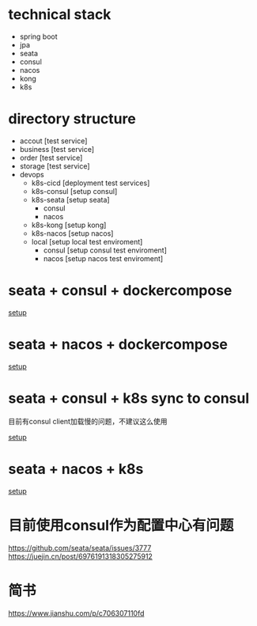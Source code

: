 # technical stack
- spring boot
- jpa
- seata
- consul
- nacos
- kong
- k8s

# directory structure
- accout [test service]
- business [test service]
- order [test service]
- storage [test service]
- devops
   - k8s-cicd [deployment test services]
   - k8s-consul [setup consul]
   - k8s-seata [setup seata]
      - consul 
      - nacos
   - k8s-kong [setup kong]
   - k8s-nacos [setup nacos]
   - local [setup local test enviroment]
      - consul [setup consul test enviroment]
      - nacos [setup nacos test enviroment]

# seata + consul + dockercompose

[setup](https://github.com/pjhu/seata/tree/master/devops/local/consul/readme.MD)
# seata + nacos + dockercompose

[setup](https://github.com/pjhu/seata/tree/master/devops/local/nacos/readme.MD)

# seata + consul + k8s sync to consul

目前有consul client加载慢的问题，不建议这么使用

[setup](https://github.com/pjhu/seata/tree/master/devops/k8s-seata/consul/readme.MD)

# seata + nacos + k8s

[setup](https://github.com/pjhu/seata/tree/master/devops/k8s-seata/nacos/readme.MD)

# 目前使用consul作为配置中心有问题
https://github.com/seata/seata/issues/3777
https://juejin.cn/post/6976191318305275912

# 简书
https://www.jianshu.com/p/c706307110fd
